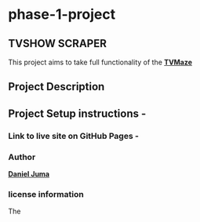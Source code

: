 # phase-1-project

 ## TVSHOW SCRAPER
 This project aims to take full functionality of the **[TVMaze](https://www.tvmaze.com/api)** 
  
  ## Project Description
  
  ## Project Setup instructions - 
  
  ### Link to live site on GitHub Pages - 
  
  ### Author
  **[Daniel Juma](https://github.com/danieljuma5)**
  
  ### license information
  The
  
  
  
  
  